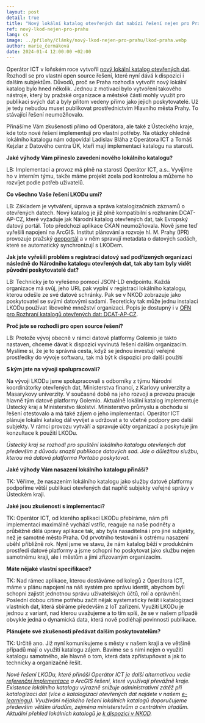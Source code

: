 ```yaml
--- 
layout: post 
detail: true 
title: "Nový lokální katalog otevřených dat nabízí řešení nejen pro Prahu. Zdarma přes něj mohou svá data publikovat i další"
ref: nový-lkod-nejen-pro-prahu
lang: cs 
image: ../přílohy/články/nový-lkod-nejen-pro-prahu/lkod-praha.webp
author: marie_čermáková
date: 2024-01-4 12:00:00 +02:00 
--- 
```

Operátor ICT v loňském roce vytvořil [nový lokální katalog otevřených dat]. 
Rozhodl se pro vlastní open source řešení, které nyní dává k dispozici i dalším subjektům. 
Důvodů, proč se Praha rozhodla vytvořit nový lokální katalog bylo hned několik.
Jednou z motivací bylo vytvoření takového nástroje, který by pražské organizace a městské části mohly využít pro publikaci svých dat a byly přitom vedeny přímo jako jejich poskytovatelé.
Už je tedy nebudou muset publikovat prostřednictvím Hlavního města Prahy. To stávající řešení neumožňovalo.
<!--more-->

Přinášíme Vám zkušenosti přímo od Operátora, ale také z Ústeckého kraje, kde toto nové řešení implementují pro vlastní potřeby. 
Na otázky ohledně lokálního katalogu nám odpovídal Ladislav Bláha z Operátora ICT a Tomáš Kejzlar z Datového centra ÚK, kteří mají implementaci katalogu na starosti. 

**Jaké výhody Vám přineslo zavedení nového lokálního katalogu?**

LB: Implementaci a provoz má plně na starosti Operátor ICT, a.s.. 
Vyvíjíme ho v interním týmu, takže máme projekt zcela pod kontrolou a můžeme ho rozvíjet podle potřeb uživatelů.  

**Co všechno Vaše řešení LKODu umí?**

LB: Základem je vytváření, úprava a správa katalogizačních záznamů o otevřených datech.
Nový katalog je již plně kompatibilní s rozhraním DCAT-AP-CZ, které vyžaduje jak Národní katalog otevřených dat, tak Evropský datový portál. 
Toto předchozí aplikace CKAN neumožňovala. 
Nově jsme teď vyřešili napojení na ArcGIS.
Institut plánování a rozvoje hl. M. Prahy (IPR) provozuje pražský [geoportál] a v něm spravují metadata o datových sadách, které se automatický synchronizují s LKODem.  

**Jak jste vyřešili problém s registrací datový sad podřízených organizací následně do Národního katalogu otevřených dat, tak aby tam byly vidět původní poskytovatelé dat?**

LB: Technicky je to vyřešeno pomocí JSON-LD endpointu.
Každá organizace má svůj, jeho URL pak vyplní v registraci lokálního katalogu, kterou odešle ze své datové schránky.
Pak se v NKOD zobrazuje jako poskytovatel se svými datovými sadami. 
Teoreticky tak může jednu instalaci LKODu používat libovolné množství organizací.
Popis je dostupný i v [OFN pro Rozhraní katalogů otevřených dat: DCAT-AP-CZ]. 

**Proč jste se rozhodli pro open source řešení?**

LB: Protože vývoj obecně v rámci datové platformy Golemio je takto nastaven, chceme dávat k dispozici vyvinutá řešení dalším organizacím.
Myslíme si, že je to správná cesta, když se jednou investují veřejné prostředky do vývoje softwaru, tak má být k dispozici pro další použití 

**S kým jste na vývoji spolupracovali?**

Na vývoji LKODu jsme spolupracovali s odborníky z týmu Národní koordinátorky otevřených dat, Ministerstva financí, z Karlovy univerzity a Masarykovy univerzity.
V současné době na jeho rozvoji a provozu pracuje hlavně tým datové platformy Golemio. 
Aktuálně lokální katalog implementuje Ústecký kraj a Ministerstvo školství. 
Ministerstvo průmyslu a obchodu si řešení otestovalo a má také zájem o jeho implementaci. 
Operátor ICT plánuje lokální katalog dál vyvíjet a udržovat a to včetně podpory pro další subjekty.
V rámci provozu vytváří a spravuje účty organizací a poskytuje jim konzultace k použití LKODu. 

*Ústecký kraj se rozhodl pro spuštění lokálního katalogu otevřených dat především z důvodu snazší publikace datových sad.
Jde o důležitou službu, kterou má datová platforma Portabo poskytovat.* 

**Jaké výhody Vám nasazení lokálního katalogu přináší?**

TK: Věříme, že nasazením lokálního katalogu jako služby datové platformy podpoříme větší publikaci otevřených dat napříč subjekty veřejné správy v Ústeckém kraji. 

**Jaké jsou zkušenosti s implementaci?**

TK: Operátor ICT, od kterého aplikaci LKODu přebíráme, nám při implementaci maximálně vychází vstříc, reaguje na naše podněty a průběžně dělá úpravy aplikace tak, aby byla nasaditelná i pro jiné subjekty, než je samotné město Praha. 
Od prvotního testování k ostrému nasazení uběhl přibližně rok. 
Nyní jsme ve stavu, že nám katalog běží v produkčním prostředí datové platformy a jsme schopni ho poskytovat jako službu nejen samotnému kraji, ale i městům a jimi zřizovaným organizacím. 

**Máte nějaké vlastní specifikace?**

TK: Nad rámec aplikace, kterou dostáváme od kolegů z Operátora ICT, máme v plánu napojení na náš systém pro správu identit, abychom byli schopni zajistit jednotnou správu uživatelských účtů, rolí a oprávnění. 
Poslední dobou cítíme potřebu začít nějak systematicky řešit i katalogizaci vlastních dat, která sbíráme především z IoT zařízení. 
Využití LKODu je jednou z variant, nad kterou uvažujeme a to tím spíš, že se v našem případě obvykle jedná o dynamická data, která nově podléhají povinnosti publikace. 

**Plánujete své zkušenosti předávat dalším poskytovatelům?**

TK: Určitě ano. 
Již nyní komunikujeme s městy v našem kraji a ve většině případů mají o využití katalogu zájem.
Bavíme se s nimi nejen o využití katalogu samotného, ale hlavně o tom, která data zpřístupňovat a jak to technicky a organizačně řešit. 


*Nové řešení LKODu, které přináší Operátor ICT je další alternativou vedle [referenční implementace] a ArcGIS řešení, které využívají převážně kraje.
Existence lokálního katalogu výrazně snižuje administrativní zátěž při katalogizaci dat (více o katalogizaci otevřených dat najdete v našem [e-learningu]). 
Využívání nějakého řešení lokálních katalogů doporučujeme především větším úřadům, zejména ministerstvům a centrálním úřadům. 
Aktuální přehled lokálních katalogů je [k dispozici v NKOD].*


[nový lokální katalog otevřených dat]: https://opendata.praha.eu/about-lkod "LKOD HMP"
[geoportál]: https://geoportalpraha.cz/ "Geoportál Praha"
[OFN pro Rozhraní katalogů otevřených dat: DCAT-AP-CZ]: https://ofn.gov.cz/rozhraní-katalogů-otevřených-dat/2021-01-11/#dcat-ap-dokumenty-katalog "OFN Rozhraní katalogu otevřených dat"
[referenční implementace]: https://github.com/datagov-cz/lkod "Referenční implemetnace LKOD"
[e-learningu]: https://data.gov.cz/vzdělávání/e-learning/katalogizace-otevřených-dat/ "E-learning Katalogizace otevřených dat"
[k dispozici v NKOD]: https://data.gov.cz/lokální-katalogy "Seznam lokálních katalogů otevřených dat"
